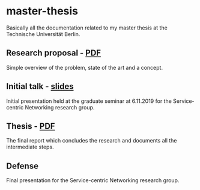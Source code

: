 # master-thesis

Basically all the documentation related to my master thesis at the Technische Universität Berlin.


## Research proposal - [PDF](https://landgenoot.github.io/master-thesis/research-proposal/research-proposal.pdf)
Simple overview of the problem, state of the art and a concept.

## Initial talk - [slides](https://landgenoot.github.io/master-thesis/initial-talk)
Initial presentation held at the graduate seminar at 6.11.2019 for the Service-centric Networking research group.

## Thesis - [PDF](https://landgenoot.github.io/master-thesis/thesis/main.pdf)
The final report which concludes the research and documents all the intermediate steps.

## Defense
Final presentation for the Service-centric Networking research group.

